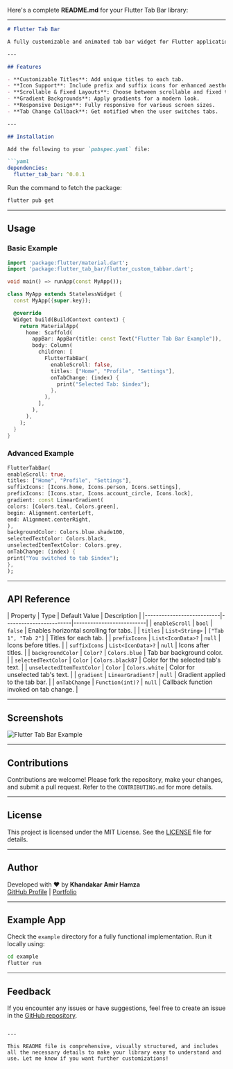 Here's a complete **README.md** for your Flutter Tab Bar library:

---

```markdown
# Flutter Tab Bar

A fully customizable and animated tab bar widget for Flutter applications. Designed to make navigation intuitive and visually appealing, this package is perfect for creating modern and dynamic tab interfaces.

---

## Features

- **Customizable Titles**: Add unique titles to each tab.
- **Icon Support**: Include prefix and suffix icons for enhanced aesthetics.
- **Scrollable & Fixed Layouts**: Choose between scrollable and fixed tab bar layouts.
- **Gradient Backgrounds**: Apply gradients for a modern look.
- **Responsive Design**: Fully responsive for various screen sizes.
- **Tab Change Callback**: Get notified when the user switches tabs.

---

## Installation

Add the following to your `pubspec.yaml` file:

```yaml
dependencies:
  flutter_tab_bar: ^0.0.1
```

Run the command to fetch the package:

```bash
flutter pub get
```

---

## Usage

### Basic Example

```dart
import 'package:flutter/material.dart';
import 'package:flutter_tab_bar/flutter_custom_tabbar.dart';

void main() => runApp(const MyApp());

class MyApp extends StatelessWidget {
  const MyApp({super.key});

  @override
  Widget build(BuildContext context) {
    return MaterialApp(
      home: Scaffold(
        appBar: AppBar(title: const Text("Flutter Tab Bar Example")),
        body: Column(
          children: [
            FlutterTabBar(
              enableScroll: false,
              titles: ["Home", "Profile", "Settings"],
              onTabChange: (index) {
                print("Selected Tab: $index");
              },
            ),
          ],
        ),
      ),
    );
  }
}
```

### Advanced Example

```dart
FlutterTabBar(
enableScroll: true,
titles: ["Home", "Profile", "Settings"],
suffixIcons: [Icons.home, Icons.person, Icons.settings],
prefixIcons: [Icons.star, Icons.account_circle, Icons.lock],
gradient: const LinearGradient(
colors: [Colors.teal, Colors.green],
begin: Alignment.centerLeft,
end: Alignment.centerRight,
),
backgroundColor: Colors.blue.shade100,
selectedTextColor: Colors.black,
unselectedItemTextColor: Colors.grey,
onTabChange: (index) {
print("You switched to tab $index");
},
);
```

---

## API Reference

| Property                  | Type                   | Default Value           | Description                                                  |
|---------------------------|------------------------|--------------------------|
| `enableScroll`            | `bool`                | `false`                 | Enables horizontal scrolling for tabs.                      |
| `titles`                  | `List<String>`        | `["Tab 1", "Tab 2"]`    | Titles for each tab.                                         |
| `prefixIcons`             | `List<IconData>?`     | `null`                  | Icons before titles.                                         |
| `suffixIcons`             | `List<IconData>?`     | `null`                  | Icons after titles.                                          |
| `backgroundColor`         | `Color?`              | `Colors.blue`           | Tab bar background color.                                    |
| `selectedTextColor`       | `Color`               | `Colors.black87`        | Color for the selected tab's text.                          |
| `unselectedItemTextColor` | `Color`               | `Colors.white`          | Color for unselected tab's text.                            |
| `gradient`                | `LinearGradient?`     | `null`                  | Gradient applied to the tab bar.                            |
| `onTabChange`             | `Function(int)?`      | `null`                  | Callback function invoked on tab change.                    |

---

## Screenshots

![Flutter Tab Bar Example](https://via.placeholder.com/800x400?text=Screenshot+Placeholder)

---

## Contributions

Contributions are welcome! Please fork the repository, make your changes, and submit a pull request. Refer to the `CONTRIBUTING.md` for more details.

---

## License

This project is licensed under the MIT License. See the [LICENSE](LICENSE) file for details.

---

## Author

Developed with ❤️ by **Khandakar Amir Hamza**  
[GitHub Profile](https://github.com/kh1amirhamza) | [Portfolio](https://your-portfolio-link.com)

---

## Example App

Check the `example` directory for a fully functional implementation. Run it locally using:

```bash
cd example
flutter run
```

---

## Feedback

If you encounter any issues or have suggestions, feel free to create an issue in the [GitHub repository](https://github.com/kh1amirhamza/flutter_tab_bar).
```

---

This README file is comprehensive, visually structured, and includes all the necessary details to make your library easy to understand and use. Let me know if you want further customizations!